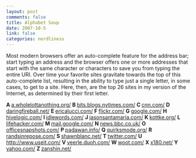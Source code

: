 ```yaml
--- 
layout: post
comments: false
title: Alphabet Soup
date: 2007-10-5
link: false
categories: nerdliness
---
```

Most modern browsers offer an auto-complete feature for the address bar; start typing an address and the browser offers one or more addresses that start with the same character or characters to save you from typing the entire URI.  Over time your favorite sites gravitate towards the top of this auto-complete list, resulting in the ability to type just a single letter, in some cases, to get to a site.  Here, then, are the top 26 sites in my version of the Internet, as determined by their first letter.

<strong>A </strong><a href="http://a.wholelottanothing.org/" title="A Whole Lotta Nothing">a.wholelottanothing.org/</a>
<strong>B </strong><a href="http://bits.blogs.nytimes.com/" title="New York Times Bits Blog">bits.blogs.nytimes.com/</a>
<strong>C </strong><a href="http://cnn.com/" title="CNN">cnn.com/</a>
<strong>D </strong><a href="http://daringfireball.net/" title="Gruber">daringfireball.net/</a>
<strong>E </strong><a href="http://ericalucci.com/" title="Erica Lucci">ericalucci.com/</a>
<strong>F </strong><a href="http://flickr.com/" title="Flickr">flickr.com/</a>
<strong>G </strong><a href="http://google.com/" title="Google">google.com/</a>
<strong>H </strong><a href="http://hivelogic.com/" title="Hivelogic">hivelogic.com/</a>
<strong>I </strong><a href="http://idlewords.com/" title="Idle Words">idlewords.com/</a>
<strong>J </strong><a href="http://jasonsantamaria.com/" title="Jason Santa Maria">jasonsantamaria.com/</a>
<strong>K </strong><a href="http://kottke.org/" title="Kottke">kottke.org/</a>
<strong>L </strong><a href="http://lifehacker.com/" title="Life Hacker">lifehacker.com/</a>
<strong>M </strong><a href="http://mail.google.com/" title="Google Mail">mail.google.com/</a>
<strong>N </strong><a href="http://news.bbc.co.uk/" title="BBC News">news.bbc.co.uk/</a>
<strong>O </strong><a href="http://officesnapshots.com/" title="Office Snapshots">officesnapshots.com/</a>
<strong>P </strong><a href="http://padawan.info/" title="Padawan">padawan.info/</a>
<strong>Q </strong><a href="http://quirksmode.org/" title="Quirksmode">quirksmode.org/</a>
<strong>R </strong><a href="http://randsinrepose.com/" title="Rands">randsinrepose.com/</a>
<strong>S </strong><a href="http://shawnblanc.net/" title="Shawn Blanc">shawnblanc.net/</a>
<strong>T </strong><a href="http://twitter.com/" title="Twitter">twitter.com/</a>
<strong>U </strong><a href="http://http://www.useit.com/" title="Use It">http://www.useit.com/</a>
<strong>V </strong><a href="http://veerle.duoh.com/" title="Veerle">veerle.duoh.com/</a>
<strong>W </strong><a href="http://woot.com/" title="Woot">woot.com/</a>
<strong>X </strong><a href="http://x180.net/" title="X180">x180.net/</a>
<strong>Y </strong><a href="http://yahoo.com/" title="Yahoo">yahoo.com/</a>
<strong>Z </strong><a href="http://zanshin.net" title="Zanshin">zanshin.net/</a>
